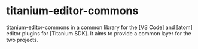 # titanium-editor-commons

titanium-editor-commons in a common library for the [VS Code] and [atom] editor plugins for [Titanium SDK]. It aims to provide a common layer for the two projects.
